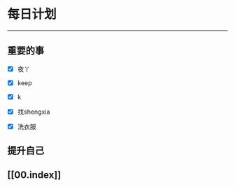 
# 每日计划
---
## 重要的事

- [x]    夜丫
- [x]   keep
- [x]  k
- [x] 找shengxia
- [x] 洗衣服



## 提升自己

  



## [[00.index]]










